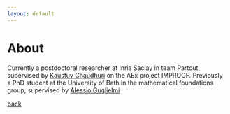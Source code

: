 ```yaml
---
layout: default
---
```


# About

Currently a postdoctoral researcher at Inria Saclay in team Partout, supervised by [Kaustuv Chaudhuri](https://chaudhuri.info/) on the AEx project IMPROOF.
Previously a PhD student at the University of Bath in the mathematical foundations group, supervised by [Alessio Guglielmi](http://alessio.guglielmi.name/)

[back](./)